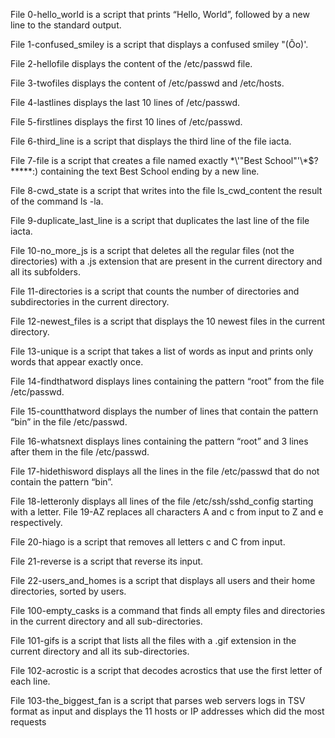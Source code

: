 File 0-hello_world is a script that prints “Hello, World”, followed by a new line to
the standard output.

File 1-confused_smiley is a script that displays a confused smiley "(Ôo)'.

File 2-hellofile displays the content of the /etc/passwd file.

File 3-twofiles displays the content of /etc/passwd and /etc/hosts.

File 4-lastlines displays the last 10 lines of /etc/passwd.

File 5-firstlines displays the first 10 lines of /etc/passwd.

File 6-third_line is a script that displays the third line of the file iacta.

File 7-file is a script that creates a file named exactly \*\\'"Best School"\'\\*$\?\*\*\*\*\*:)
containing the text Best School ending by a new line.

File 8-cwd_state is a script that writes into the file ls_cwd_content the result of the
command ls -la.

File 9-duplicate_last_line is a script that duplicates the last line of the file iacta.

File 10-no_more_js is a script that deletes all the regular files (not the directories)
with a .js extension that are present in the current directory and all its subfolders.

File 11-directories is a script that counts the number of directories and subdirectories in the current directory.

File 12-newest_files is a script that displays the 10 newest files in the current
directory.

File 13-unique is a script that takes a list of words as input and prints only words
that appear exactly once.

File 14-findthatword displays lines containing the pattern “root” from the file
/etc/passwd.

File 15-countthatword displays the number of lines that contain the pattern “bin”
in the file /etc/passwd.

File 16-whatsnext displays lines containing the pattern “root” and 3 lines after
them in the file /etc/passwd.

File 17-hidethisword displays all the lines in the file /etc/passwd that do not
contain the pattern “bin”.

File 18-letteronly displays all lines of the file /etc/ssh/sshd_config starting with a
letter.
File 19-AZ replaces all characters A and c from input to Z and e respectively.

File 20-hiago is a script that removes all letters c and C from input.

File 21-reverse is a script that reverse its input.

File 22-users_and_homes is a script that displays all users and their home
directories, sorted by users.

File 100-empty_casks is a command that finds all empty files and directories in
the current directory and all sub-directories.

File 101-gifs is a script that lists all the files with a .gif extension in the current
directory and all its sub-directories.

File 102-acrostic is a script that decodes acrostics that use the first letter of each
line.

File 103-the_biggest_fan is a script that parses web servers logs in TSV format as
input and displays the 11 hosts or IP addresses which did the most requests

